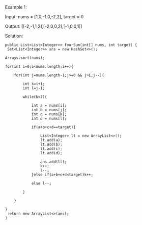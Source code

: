 Example 1:

Input:
nums = [1,0,-1,0,-2,2], target = 0

Output: 
[[-2,-1,1,2],[-2,0,0,2],[-1,0,0,1]]


Solution: 


    public List<List<Integer>> fourSum(int[] nums, int target) {
     Set<List<Integer>> ans = new HashSet<>();
    
    Arrays.sort(nums);
    
    for(int i=0;i<nums.length;i++){
        
        for(int j=nums.length-1;j>=0 && j>i;j--){
            
            int k=i+1;
            int l=j-1;
            
            while(k<l){
                
                int a = nums[i];
                int b = nums[j];
                int c = nums[k];
                int d = nums[l];
                
                if(a+b+c+d==target){
                    
                    List<Integer> lt = new ArrayList<>();
                    lt.add(a);
                    lt.add(b);
                    lt.add(c);
                    lt.add(d);
                    
                    ans.add(lt);
                    k++;
                    l--;
                }else if(a+b+c+d<target)k++;
                
                else l--;
                
            }
            
        }
        
    }
     return new ArrayList<>(ans);
    }
    
